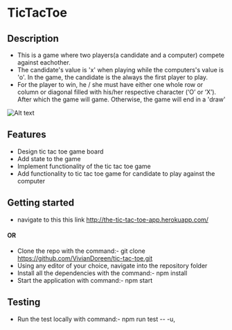 # TicTacToe

## Description
   - This is a game where two players(a candidate and a computer) compete against eachother. 
   - The candidate's value is 'x' when playing while the computers's value is 'o'. In the game, the candidate is the always the first player to play.
   - For the player to win, he / she must have either one whole row or column or diagonal filled with his/her respective character (‘O’ or ‘X’). After which the game will game. Otherwise, the game will end in a 'draw'


![Alt text](https://rosettacode.org/mw/images/6/6c/Tic_tac_toe.jpg "Optional Title")
## Features
- Design tic tac toe game board
- Add state to the game
- Implement functionality of the tic tac toe game
- Add functionality to tic tac toe game for candidate to play against the computer


## Getting started
 - navigate to this this link http://the-tic-tac-toe-app.herokuapp.com/ 
 #### OR
 - Clone the repo with the command:- git clone https://github.com/VivianDoreen/tic-tac-toe.git
 - Using any editor of your choice, navigate into the repository folder
 - Install all the dependencies with the command:- npm install
 - Start the application with command:- npm start

## Testing

   - Run the test locally with command:- npm run test -- -u, 
